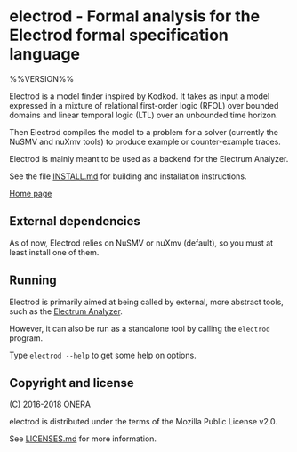 # electrod - Formal analysis for the Electrod formal specification language

%%VERSION%%

Electrod is a model finder inspired by Kodkod. It takes as input a
model expressed in a mixture of relational first-order logic (RFOL)
over bounded domains and linear temporal logic (LTL) over an unbounded
time horizon.

Then Electrod compiles the model to a problem for a solver (currently
the NuSMV and nuXmv tools) to produce example or counter-example traces.

Electrod is mainly meant to be used as a backend for the Electrum Analyzer.

See the file [INSTALL.md](INSTALL.md) for building and installation instructions.

[Home page](https://forge.onera.fr/projects/electrod)

## External dependencies

As of now, Electrod relies on NuSMV or nuXmv (default), so you must at least
install one of them.

## Running

Electrod is primarily aimed at being called by external, more abstract
tools, such as the [Electrum Analyzer](https://github.com/haslab/Electrum).

However, it can also be run as a standalone tool by calling the
`electrod` program.

Type `electrod --help` to get some help on options.


## Copyright and license

(C) 2016-2018 ONERA

electrod is distributed under the terms of the Mozilla Public License v2.0.

See [LICENSES.md](LICENSES.md) for more information.
